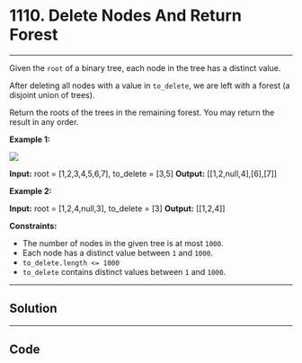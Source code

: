 # 1110. Delete Nodes And Return Forest

---

Given the `root` of a binary tree, each node in the tree has a distinct value.

After deleting all nodes with a value in `to_delete`, we are left with a forest (a disjoint union of trees).

Return the roots of the trees in the remaining forest. You may return the result in any order.

 

**Example 1:**

![](https://assets.leetcode.com/uploads/2019/07/01/screen-shot-2019-07-01-at-53836-pm.png)


**Input:** root = [1,2,3,4,5,6,7], to_delete = [3,5]
**Output:** [[1,2,null,4],[6],[7]]


**Example 2:**


**Input:** root = [1,2,4,null,3], to_delete = [3]
**Output:** [[1,2,4]]


 

**Constraints:**

  * The number of nodes in the given tree is at most `1000`.
  * Each node has a distinct value between `1` and `1000`.
  * `to_delete.length <= 1000`
  * `to_delete` contains distinct values between `1` and `1000`.

---

## Solution



---

## Code
```python


```